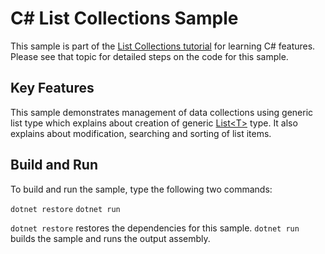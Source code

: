 C# List Collections Sample
================

This sample is part of the [List Collections tutorial](https://docs.microsoft.com/en-in/dotnet/csharp/tutorials/intro-to-csharp/arrays-and-collections)
for learning C# features. Please see that topic for detailed steps on the code
for this sample.

Key Features
------------

This sample demonstrates management of data collections using generic list type which explains about creation of generic [List&lt;T&gt;](https://docs.microsoft.com/en-us/dotnet/api/system.collections.generic.list-1) type. It also explains about modification, searching and sorting of list items.

Build and Run
-------------

To build and run the sample, type the following two commands:

`dotnet restore`
`dotnet run`

`dotnet restore` restores the dependencies for this sample.
`dotnet run` builds the sample and runs the output assembly.
